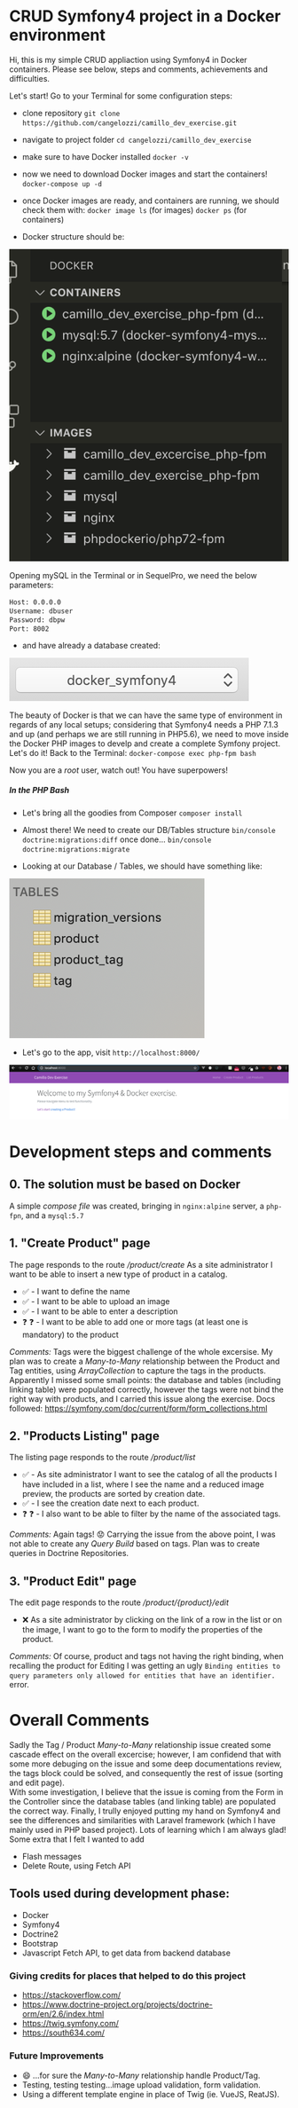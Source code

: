 CRUD Symfony4 project in a Docker environment
==============================================

Hi, this is my simple CRUD appliaction using Symfony4 in Docker containers.  Please see below, steps and comments, achievements and difficulties.  

Let's start!  Go to your Terminal for some configuration steps:

- clone repository
`git clone https://github.com/cangelozzi/camillo_dev_exercise.git`

- navigate to project folder
`cd cangelozzi/camillo_dev_exercise`

- make sure to have Docker installed
`docker -v`

- now we need to download Docker images and start the containers!
`docker-compose up -d`

- once Docker images are ready, and containers are running, we should check them with:
`docker image ls` (for images)
`docker ps` (for containers)

- Docker structure should be:

![image](public/images/docker.png)

Opening mySQL in the Terminal or in SequelPro, we need the below parameters:
```
Host: 0.0.0.0
Username: dbuser
Password: dbpw
Port: 8002
```

- and have already a database created:

![image](public/images/db2.png)

The beauty of Docker is that we can have the same type of environment in regards of any local setups; considering that Symfony4 needs a PHP 7.1.3 and up (and perhaps we are still running in PHP5.6), we need to move inside the Docker PHP images to develp and create a complete Symfony project.  Let's do it! Back to the Terminal:
`docker-compose exec php-fpm bash`

Now you are a _root_ user, watch out! You have superpowers!

##### In the PHP Bash

- Let's bring all the goodies from Composer
`composer install`

- Almost there!  We need to create our DB/Tables structure
`bin/console doctrine:migrations:diff`
once done...
`bin/console doctrine:migrations:migrate`

- Looking at our Database / Tables, we should have something like:

![image](public/images/db.png)

- Let's go to the app, visit `http://localhost:8000/` 

![image](public/images/home.png)


# Development steps and comments

## 0. The solution must be based on Docker
A simple _compose file_ was created, bringing in `nginx:alpine` server, a `php-fpn`, and a `mysql:5.7`

## 1. "Create Product" page
The page responds to the route _/product/create_
As a site administrator I want to be able to insert a new type of product in a catalog.
- :white_check_mark: - I want to define the name
- :white_check_mark: - I want to be able to upload an image
- :white_check_mark: - I want to be able to enter a description
- :question: :question: - I want to be able to add one or more tags (at least one is mandatory) to the product

*Comments:*
Tags were the biggest challenge of the whole excersise.  My plan was to create a _Many-to-Many_ relationship between the Product and Tag entities, using _ArrayCollection_ to capture the tags in the products.  Apparently I missed some small points: the database and tables (including linking table) were populated correctly, however the tags were not bind the right way with products, and I carried this issue along the exercise.
Docs followed: https://symfony.com/doc/current/form/form_collections.html


## 2. "Products Listing" page
The listing page responds to the route _/product/list_
- :white_check_mark: - As site administrator I want to see the catalog of all the products I have included in a list, where I see the name and a reduced image preview, the products are sorted by creation date.
- :white_check_mark: - I see the creation date next to each product.
- :question: :question: - I also want to be able to filter by the name of the associated tags.

*Comments:*
Again tags! :worried: Carrying the issue from the above point, I was not able to create any _Query Build_ based on tags.  Plan was to create queries in Doctrine Repositories.


## 3. "Product Edit" page
The edit page responds to the route _/product/{product}/edit_

- :x: As a site administrator by clicking on the link of a row in the list or on the image, I want to go to the form to modify the properties of the product.

*Comments:*
Of course, product and tags not having the right binding, when recalling the product for Editing I was getting an ugly `Binding entities to query parameters only allowed for entities that have an identifier.` error.  


# Overall Comments
Sadly the Tag / Product _Many-to-Many_ relationship issue created some cascade effect on the overall excercise; however, I am confidend that with some more debuging on the issue and some deep documentations review, the tags block could be solved, and consequently the rest of issue (sorting and edit page).  
With some investigation, I believe that the issue is coming from the Form in the Controller since the database tables (and linking table) are populated the correct way.
Finally, I trully enjoyed putting my hand on Symfony4 and see the differences and similarities with Laravel framework (which I have mainly used in PHP based project).  Lots of learning which I am always glad!  Some extra that I felt I wanted to add
- Flash messages
- Delete Route, using Fetch API


## Tools used during development phase:
- Docker
- Symfony4
- Doctrine2
- Bootstrap
- Javascript Fetch API, to get data from backend database


### Giving credits for places that helped to do this project

- https://stackoverflow.com/
- https://www.doctrine-project.org/projects/doctrine-orm/en/2.6/index.html
- https://twig.symfony.com/
- https://south634.com/


### Future Improvements
- :smile: ...for sure the _Many-to-Many_ relationship handle Product/Tag.
- Testing, testing testing...image upload validation, form validation.
- Using a different template engine in place of Twig (ie. VueJS, ReatJS).